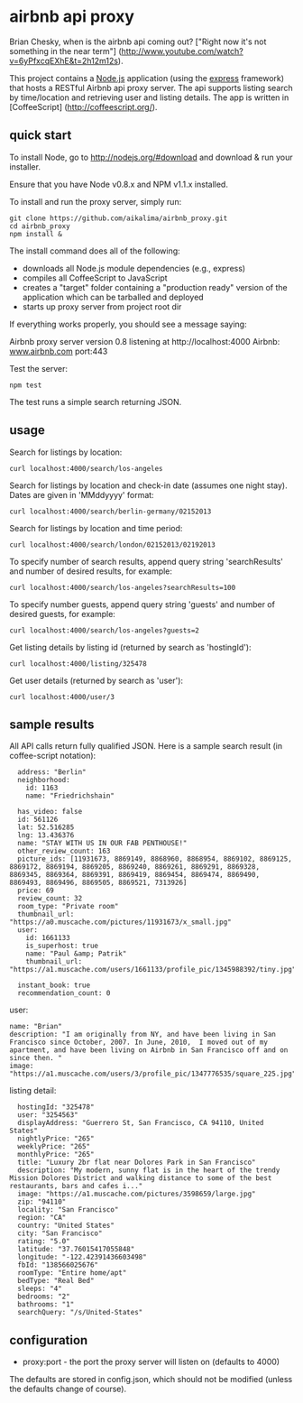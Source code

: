 airbnb api proxy
================

Brian Chesky, when is the airbnb api coming out? ["Right now it's not something in the near term"] (http://www.youtube.com/watch?v=6yPfxcqEXhE&t=2h12m12s).

This project contains a [Node.js](http://nodejs.org/) application (using the [express](http://expressjs.com/) framework) that hosts a RESTful Airbnb api proxy server.
The api supports listing search by time/location and retrieving user and listing details. The app is written in [CoffeeScript] (http://coffeescript.org/).

quick start
-----------
To install Node, go to http://nodejs.org/#download and download & run your installer.

Ensure that you have Node v0.8.x and NPM v1.1.x installed.

To install and run the proxy server, simply run:

```
git clone https://github.com/aikalima/airbnb_proxy.git
cd airbnb_proxy
npm install &
```
The install command does all of the following:

 * downloads all Node.js module dependencies (e.g., express)
 * compiles all CoffeeScript to JavaScript
 * creates a "target" folder containing a "production ready" version of the application which can be tarballed and deployed
 * starts up proxy server from project root dir

If everything works properly, you should see a message saying:

   Airbnb proxy server version 0.8 listening at http://localhost:4000
   Airbnb: www.airbnb.com port:443

Test the server:
```
npm test
```
The test runs a simple search returning JSON.

usage
-----

Search for listings by location:
```
curl localhost:4000/search/los-angeles
```
Search for listings by location and check-in date (assumes one night stay). Dates are given in 'MMddyyyy' format:
```
curl localhost:4000/search/berlin-germany/02152013
```
Search for listings by location and time period:
```
curl localhost:4000/search/london/02152013/02192013
```
To specify number of search results, append query string 'searchResults' and number of desired results, for example:
```
curl localhost:4000/search/los-angeles?searchResults=100
```
To specify number guests, append query string 'guests' and number of desired guests, for example:
```
curl localhost:4000/search/los-angeles?guests=2
```
Get listing details by listing id (returned by search as 'hostingId'):
```
curl localhost:4000/listing/325478
```

Get user details (returned by search as 'user'):
```
curl localhost:4000/user/3
```

sample results
--------------

All API calls return fully qualified JSON. Here is a sample search result (in coffee-script notation):
```
  address: "Berlin"
  neighborhood:
    id: 1163
    name: "Friedrichshain"

  has_video: false
  id: 561126
  lat: 52.516285
  lng: 13.436376
  name: "STAY WITH US IN OUR FAB PENTHOUSE!"
  other_review_count: 163
  picture_ids: [11931673, 8869149, 8868960, 8868954, 8869102, 8869125, 8869172, 8869194, 8869205, 8869240, 8869261, 8869291, 8869328, 8869345, 8869364, 8869391, 8869419, 8869454, 8869474, 8869490, 8869493, 8869496, 8869505, 8869521, 7313926]
  price: 69
  review_count: 32
  room_type: "Private room"
  thumbnail_url: "https://a0.muscache.com/pictures/11931673/x_small.jpg"
  user:
    id: 1661133
    is_superhost: true
    name: "Paul &amp; Patrik"
    thumbnail_url: "https://a1.muscache.com/users/1661133/profile_pic/1345988392/tiny.jpg"

  instant_book: true
  recommendation_count: 0
```

user:
```
name: "Brian"
description: "I am originally from NY, and have been living in San Francisco since October, 2007. In June, 2010,  I moved out of my apartment, and have been living on Airbnb in San Francisco off and on since then. "
image: "https://a1.muscache.com/users/3/profile_pic/1347776535/square_225.jpg"
```

listing detail:
```
  hostingId: "325478"
  user: "3254563"
  displayAddress: "Guerrero St, San Francisco, CA 94110, United States"
  nightlyPrice: "265"
  weeklyPrice: "265"
  monthlyPrice: "265"
  title: "Luxury 2br flat near Dolores Park in San Francisco"
  description: "My modern, sunny flat is in the heart of the trendy Mission Dolores District and walking distance to some of the best restaurants, bars and cafes i..."
  image: "https://a1.muscache.com/pictures/3598659/large.jpg"
  zip: "94110"
  locality: "San Francisco"
  region: "CA"
  country: "United States"
  city: "San Francisco"
  rating: "5.0"
  latitude: "37.76015417055848"
  longitude: "-122.42391436603498"
  fbId: "138566025676"
  roomType: "Entire home/apt"
  bedType: "Real Bed"
  sleeps: "4"
  bedrooms: "2"
  bathrooms: "1"
  searchQuery: "/s/United-States"
```

configuration
-------------

  * proxy:port - the port the proxy server will listen on (defaults to 4000)

The defaults are stored in config.json, which should not be modified (unless the defaults change of course).

